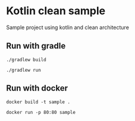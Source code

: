 # Kotlin clean sample

Sample project using kotlin and clean architecture

## Run with gradle

```
./gradlew build
```

```
./gradlew run
```

## Run with docker

```
docker build -t sample .
```

```
docker run -p 80:80 sample
```